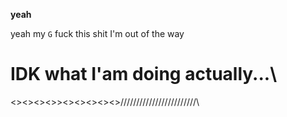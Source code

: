 **yeah** 

yeah my `G` fuck this shit I'm out of the way

# IDK what I'am doing actually...\



<><><><>><><><><><>/\/\/\/\/\/\/\/\/\/\/\/\/\/\/\/\/\/\/\/\/\/\/\/\